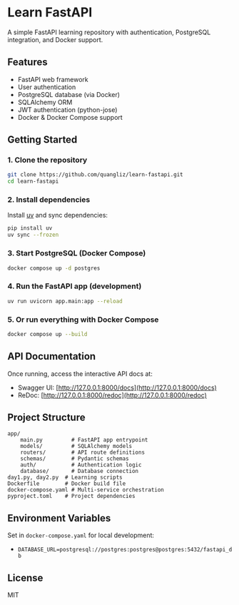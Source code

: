
# Learn FastAPI

A simple FastAPI learning repository with authentication, PostgreSQL integration, and Docker support.

## Features

- FastAPI web framework
- User authentication
- PostgreSQL database (via Docker)
- SQLAlchemy ORM
- JWT authentication (python-jose)
- Docker & Docker Compose support

## Getting Started

### 1. Clone the repository

```bash
git clone https://github.com/quangliz/learn-fastapi.git
cd learn-fastapi
```

### 2. Install dependencies

Install [uv](https://github.com/astral-sh/uv) and sync dependencies:

```bash
pip install uv
uv sync --frozen
```

### 3. Start PostgreSQL (Docker Compose)

```bash
docker compose up -d postgres
```

### 4. Run the FastAPI app (development)

```bash
uv run uvicorn app.main:app --reload
```

### 5. Or run everything with Docker Compose

```bash
docker compose up --build
```

## API Documentation

Once running, access the interactive API docs at:

- Swagger UI: [http://127.0.0.1:8000/docs](http://127.0.0.1:8000/docs)
- ReDoc: [http://127.0.0.1:8000/redoc](http://127.0.0.1:8000/redoc)

## Project Structure

```
app/
	main.py         # FastAPI app entrypoint
	models/         # SQLAlchemy models
	routers/        # API route definitions
	schemas/        # Pydantic schemas
	auth/           # Authentication logic
	database/       # Database connection
day1.py, day2.py  # Learning scripts
Dockerfile        # Docker build file
docker-compose.yaml # Multi-service orchestration
pyproject.toml    # Project dependencies
```

## Environment Variables

Set in `docker-compose.yaml` for local development:

- `DATABASE_URL=postgresql://postgres:postgres@postgres:5432/fastapi_db`

## License

MIT